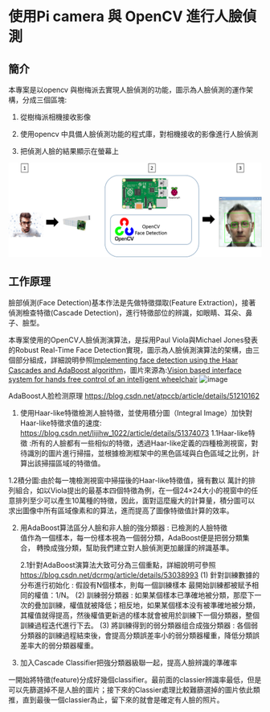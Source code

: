 # 使用Pi camera 與 OpenCV 進行人臉偵測

## 簡介

本專案是以opencv 與樹梅派去實現人臉偵測的功能，圖示為人臉偵測的運作架構，分成三個區塊:

1. 從樹梅派相機接收影像

2. 使用opencv 中具備人臉偵測功能的程式庫，對相機接收的影像進行人臉偵測 

3. 把偵測人臉的結果顯示在螢幕上

![image](https://github.com/MrLiuLiuLiu/RaspberryPi/blob/master/RaspberryPi%E4%BA%BA%E8%87%89%E5%81%B5%E6%B8%AC%E9%81%8B%E4%BD%9C%E6%9E%B6%E6%A7%8B.png)
 
## 工作原理

臉部偵測(Face Detection)基本作法是先做特徵擷取(Feature Extraction)，接著偵測檢查特徵(Cascade Detection)，進行特徵部位的辨識，如眼睛、耳朵、鼻子、臉型。

本專案使用的OpenCV人臉偵測演算法，是採用Paul Viola與Michael Jones發表的Robust Real-Time Face Detection實現，圖示為人臉偵測演算法的架構，由三個部分組成，詳細說明參照[Implementing face detection using the Haar Cascades and AdaBoost algorithm](https://hub.packtpub.com/implementing-face-detection-using-haar-cascades-adaboost-algorithm/)，圖片來源為:[Vision based interface system for hands free control of an intelligent wheelchair](https://link.springer.com/article/10.1186/1743-0003-6-33#Fig4)
![image](https://media.springernature.com/original/springer-static/image/art%3A10.1186%2F1743-0003-6-33/MediaObjects/12984_2008_Article_193_Fig4_HTML.jpg) 


AdaBoost人脸检测原理
https://blog.csdn.net/atpccb/article/details/51210162 

1.	使用Haar-like特徵檢測人臉特徵，並使用積分圖（Integral Image）加快對Haar-like特徵求值的速度: 
https://blog.csdn.net/lijihw_1022/article/details/51374073 
1.1Haar-like特徵 :所有的人臉都有一些相似的特徵，透過Haar-like定義的四種檢測視窗，對待識別的圖片進行掃描，並根據檢測框架中的黑色區域與白色區域之比例，計算出該掃描區域的特徵值。

 
1.2積分圖:由於每一塊檢測視窗中掃描後的Haar-like特徵值，擁有數以
萬計的排列組合，如以Viola提出的最基本四個特徵為例，在一個24×24大小的視窗中的任意排列至少可以產生10萬種的特徵，因此，面對這麼龐大的計算量，積分圖可以求出圖像中所有區域像素和的算法，進而提高了圖像特徵值計算的效率。
  
2.	用AdaBoost算法區分人臉和非人臉的強分類器 : 已檢測的人臉特徵  
  值作為一個樣本，每一份樣本視為一個弱分類，AdaBoost便是把弱分類集
  合， 轉換成強分類，幫助我們建立對人臉偵測更加嚴謹的辨識基準。

	2.1針對AdaBoost演算法大致可分為三個重點，詳細說明可參照
		https://blog.csdn.net/dcrmg/article/details/53038993
(1)	針對訓練數據的分布進行初始化 : 假設有N個樣本，則每一個訓練樣本 
最開始訓練都被赋予相同的權值：1/N。
(2)	訓練弱分類器 : 如果某個樣本已準確地被分類，那麼下一次的疊加訓練，權值就被降低；相反地，如果某個樣本没有被準確地被分類，其權值就得提高，然後權值更新過的樣本就會被用於訓練下一個分類器，整個訓練過程迭代進行下去。
(3)	將訓練得到的弱分類器组合成強分類器 : 各個弱分類器的訓練過程結束後，會提高分類誤差率小的弱分類器權重，降低分類誤差率大的弱分類器權重。 
        
3.	加入Cascade Classifier把強分類器級聯一起，提高人臉辨識的準確率

一開始將特徵(feature)分成好幾個classifier。最前面的classier辨識率最低，但是可以先篩選掉不是人臉的圖片；接下來的Classier處理比較難篩選掉的圖片依此類推，直到最後一個classier為止，留下來的就會是確定有人臉的照片。

 


